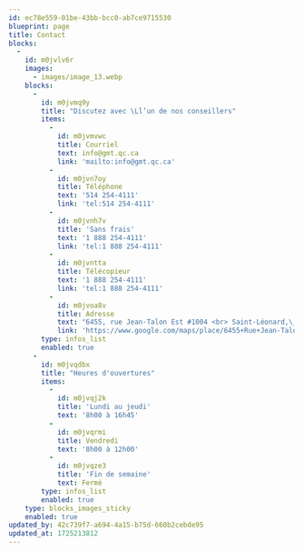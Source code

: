 ```yaml
---
id: ec78e559-01be-43bb-bcc0-ab7ce9715530
blueprint: page
title: Contact
blocks:
  -
    id: m0jvlv6r
    images:
      - images/image_13.webp
    blocks:
      -
        id: m0jvmq9y
        title: "Discutez avec \Ll’un de nos conseillers"
        items:
          -
            id: m0jvmvwc
            title: Courriel
            text: info@gmt.qc.ca
            link: 'mailto:info@gmt.qc.ca'
          -
            id: m0jvn7oy
            title: Téléphone
            text: '514 254-4111'
            link: 'tel:514 254-4111'
          -
            id: m0jvnh7v
            title: 'Sans frais'
            text: '1 888 254-4111'
            link: 'tel:1 888 254-4111'
          -
            id: m0jvntta
            title: Télécopieur
            text: '1 888 254-4111'
            link: 'tel:1 888 254-4111'
          -
            id: m0jvoa8v
            title: Adresse
            text: "6455, rue Jean-Talon Est #1004 <br> Saint-Léonard,\_QC"
            link: 'https://www.google.com/maps/place/6455+Rue+Jean-Talon+E+Bureau+1004,+Saint-Leonard,+QC+H1S+3E8/data=!4m2!3m1!1s0x4cc91e8af8c622a9:0xcff826007228e6ff?sa=X&ved=1t:242&ictx=111'
        type: infos_list
        enabled: true
      -
        id: m0jvqdbx
        title: "Heures d'ouvertures"
        items:
          -
            id: m0jvqj2k
            title: 'Lundi au jeudi'
            text: '8h00 à 16h45'
          -
            id: m0jvqrmi
            title: Vendredi
            text: '8h00 à 12h00'
          -
            id: m0jvqze3
            title: 'Fin de semaine'
            text: Fermé
        type: infos_list
        enabled: true
    type: blocks_images_sticky
    enabled: true
updated_by: 42c739f7-a694-4a15-b75d-660b2cebde95
updated_at: 1725213812
---
```


